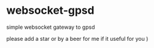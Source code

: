 # websocket-gpsd
simple websocket gateway to gpsd

please add a star or by a beer for me if it useful for you )
